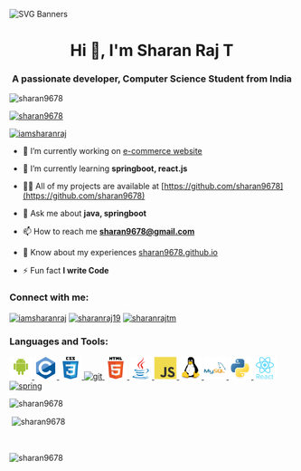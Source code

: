 ![SVG Banners](https://svg-banners.vercel.app/api?type=typeWriter&text1=Hello%20World%20!&width=850&height=200)
<h1 align="center">Hi 👋, I'm Sharan Raj T</h1>
<h3 align="center">A passionate developer, Computer Science Student from India</h3>

<p align="left"> <img src="https://komarev.com/ghpvc/?username=sharan9678&label=Profile%20views&color=0e75b6&style=flat" alt="sharan9678" /> </p>

<p align="left"> <a href="https://github.com/ryo-ma/github-profile-trophy"><img src="https://github-profile-trophy.vercel.app/?username=sharan9678" alt="sharan9678" /></a> </p>

<p align="left"> <a href="https://twitter.com/iamsharanraj" target="blank"><img src="https://img.shields.io/twitter/follow/iamsharanraj?logo=twitter&style=for-the-badge&theme=dark" alt="iamsharanraj" /></a> </p>

- 🔭 I’m currently working on [e-commerce website](https://github.com/sharan9678/e-commerce)

- 🌱 I’m currently learning **springboot, react.js**

- 👨‍💻 All of my projects are available at [https://github.com/sharan9678](https://github.com/sharan9678)

- 💬 Ask me about **java, springboot**

- 📫 How to reach me **sharan9678@gmail.com**

- 📄 Know about my experiences [sharan9678.github.io](sharan9678.github.io)

- ⚡ Fun fact **I write Code**

<h3 align="left">Connect with me:</h3>
<p align="left">
<a href="https://twitter.com/iamsharanraj" target="blank"><img align="center" src="https://raw.githubusercontent.com/rahuldkjain/github-profile-readme-generator/master/src/images/icons/Social/twitter.svg" alt="iamsharanraj" height="30" width="40" /></a>
<a href="https://linkedin.com/in/sharanraj19" target="blank"><img align="center" src="https://raw.githubusercontent.com/rahuldkjain/github-profile-readme-generator/master/src/images/icons/Social/linked-in-alt.svg" alt="sharanraj19" height="30" width="40" /></a>
<a href="https://www.leetcode.com/sharanrajtm" target="blank"><img align="center" src="https://raw.githubusercontent.com/rahuldkjain/github-profile-readme-generator/master/src/images/icons/Social/leet-code.svg" alt="sharanrajtm" height="30" width="40" /></a>
</p>

<h3 align="left">Languages and Tools:</h3>
<p align="left"> <a href="https://developer.android.com" target="_blank" rel="noreferrer"> <img src="https://raw.githubusercontent.com/devicons/devicon/master/icons/android/android-original-wordmark.svg" alt="android" width="40" height="40"/> </a> <a href="https://www.cprogramming.com/" target="_blank" rel="noreferrer"> <img src="https://raw.githubusercontent.com/devicons/devicon/master/icons/c/c-original.svg" alt="c" width="40" height="40"/> </a> <a href="https://www.w3schools.com/css/" target="_blank" rel="noreferrer"> <img src="https://raw.githubusercontent.com/devicons/devicon/master/icons/css3/css3-original-wordmark.svg" alt="css3" width="40" height="40"/> </a> <a href="https://git-scm.com/" target="_blank" rel="noreferrer"> <img src="https://www.vectorlogo.zone/logos/git-scm/git-scm-icon.svg" alt="git" width="40" height="40"/> </a> <a href="https://www.w3.org/html/" target="_blank" rel="noreferrer"> <img src="https://raw.githubusercontent.com/devicons/devicon/master/icons/html5/html5-original-wordmark.svg" alt="html5" width="40" height="40"/> </a> <a href="https://www.java.com" target="_blank" rel="noreferrer"> <img src="https://raw.githubusercontent.com/devicons/devicon/master/icons/java/java-original.svg" alt="java" width="40" height="40"/> </a> <a href="https://developer.mozilla.org/en-US/docs/Web/JavaScript" target="_blank" rel="noreferrer"> <img src="https://raw.githubusercontent.com/devicons/devicon/master/icons/javascript/javascript-original.svg" alt="javascript" width="40" height="40"/> </a> <a href="https://www.linux.org/" target="_blank" rel="noreferrer"> <img src="https://raw.githubusercontent.com/devicons/devicon/master/icons/linux/linux-original.svg" alt="linux" width="40" height="40"/> </a> <a href="https://www.mysql.com/" target="_blank" rel="noreferrer"> <img src="https://raw.githubusercontent.com/devicons/devicon/master/icons/mysql/mysql-original-wordmark.svg" alt="mysql" width="40" height="40"/> </a> <a href="https://www.python.org" target="_blank" rel="noreferrer"> <img src="https://raw.githubusercontent.com/devicons/devicon/master/icons/python/python-original.svg" alt="python" width="40" height="40"/> </a> <a href="https://reactjs.org/" target="_blank" rel="noreferrer"> <img src="https://raw.githubusercontent.com/devicons/devicon/master/icons/react/react-original-wordmark.svg" alt="react" width="40" height="40"/> </a> <a href="https://spring.io/" target="_blank" rel="noreferrer"> <img src="https://www.vectorlogo.zone/logos/springio/springio-icon.svg" alt="spring" width="40" height="40"/> </a> </p>

<p><img align="left" src="https://github-readme-stats.vercel.app/api/top-langs?username=sharan9678&&theme=dark&show_icons=true&locale=en&layout=compact" alt="sharan9678" /></p>
<br>

<p>&nbsp;<img align="center" src="https://github-readme-stats.vercel.app/api?username=sharan9678&&theme=dark&show_icons=true&locale=en" alt="sharan9678" /></p>
<br>

<p><img align="center" src="https://github-readme-streak-stats.herokuapp.com/?user=sharan9678&&theme=dark" alt="sharan9678" /></p>

